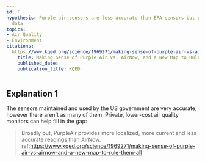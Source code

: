 ```yaml
---
id: F
hypothesis: Purple air sensors are less accurate than EPA sensors but provide useful
  data
topics:
- Air Quality
- Environment
citations:
  https://www.kqed.org/science/1969271/making-sense-of-purple-air-vs-airnow-and-a-new-map-to-rule-them-all:
    title: Making Sense of Purple Air vs. AirNow, and a New Map to Rule Them All
    published_date: 
    publication_title: KQED
---
```

## Explanation 1

The sensors maintained and used by the US government are very accurate, however there aren't as many of them. Private, lower-cost air quality monitors can help fill in the gap:

> Broadly put, PurpleAir provides more localized, more current and less accurate readings than AirNow.
> ref:https://www.kqed.org/science/1969271/making-sense-of-purple-air-vs-airnow-and-a-new-map-to-rule-them-all
